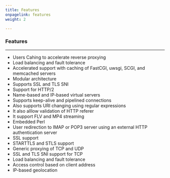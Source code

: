 ```yaml
---
title: Features
onpagelink: features
weight: 2

---
```


### **Features**
--------

*   Users Cahing to accelerate reverse proxying
*   Load balancing and fault tolerance
*   Accelerated support with caching of FastCGI, uwsgi, SCGI, and memcached servers
*   Modular architecture
*   Supports SSL and TLS SNI
*   Support for HTTP/2
*   Name-based and IP-based virtual servers
*   Supports keep-alive and pipelined connections
*   Also supports URI changing using regular expressions
*   It also alllow validation of HTTP referer
*   It support FLV and MP4 streaming
*   Embedded Perl
*   User redirection to IMAP or POP3 server using an external HTTP authentication server
*   SSL support
*   STARTTLS and STLS support
*   Generic proxying of TCP and UDP
*   SSL and TLS SNI support for TCP
*   Load balancing and fault tolerance
*   Access control based on client address
*   IP-based geolocation
